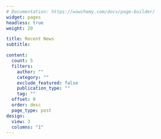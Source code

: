 ```yaml
---
# Documentation: https://wowchemy.com/docs/page-builder/
widget: pages
headless: true
weight: 20

title: Recent News
subtitle:

content:
  count: 5
  filters:
    author: ""
    category: ""
    exclude_featured: false
    publication_type: ""
    tag: ""
  offset: 0
  order: desc
  page_type: post
design:
  view: 3
  columns: "1"
---
```

